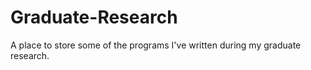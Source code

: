 # Graduate-Research

A place to store some of the programs I've written during my graduate research.

